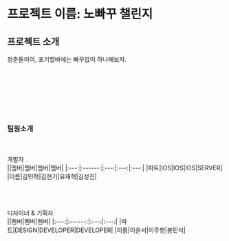 # 프로젝트 이름: 노빠꾸 챌린지
## 프로젝트 소개
청춘들이여, 포기할바에는 빠꾸없이 하나해보자.




<br/><br/><br/><br/><br/><br/>


### 팀원소개
<br/><br/>
개발자
<br/>
||멤버|멤버|멤버|멤버|
|:---:|:------:|:---:|:---:|:---:|
|파트|IOS|IOS|IOS|SERVER|
|이름|김민혁|김현기|유재혁|김성진|


<br/><br/><br/>
디자이너 & 기획자
<br/>
||멤버|멤버|멤버|
|:---:|:------:|:---:|:---:|
|파트|DESIGN|DEVELOPER|DEVELOPER|
|이름|이윤서|이주향|봉민석|
